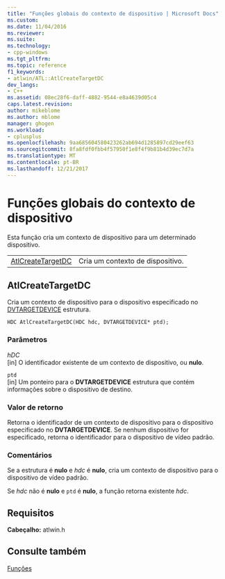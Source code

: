 ```yaml
---
title: "Funções globais do contexto de dispositivo | Microsoft Docs"
ms.custom: 
ms.date: 11/04/2016
ms.reviewer: 
ms.suite: 
ms.technology:
- cpp-windows
ms.tgt_pltfrm: 
ms.topic: reference
f1_keywords:
- atlwin/ATL::AtlCreateTargetDC
dev_langs:
- C++
ms.assetid: 08ec28f6-daff-4882-9544-e8a4639d05c4
caps.latest.revision: 
author: mikeblome
ms.author: mblome
manager: ghogen
ms.workload:
- cplusplus
ms.openlocfilehash: 9aa685604580423262ab694d1285897cd29eef63
ms.sourcegitcommit: 8fa8fdf0fbb4f57950f1e8f4f9b81b4d39ec7d7a
ms.translationtype: MT
ms.contentlocale: pt-BR
ms.lasthandoff: 12/21/2017
---
```

# <a name="device-context-global-functions"></a>Funções globais do contexto de dispositivo
Esta função cria um contexto de dispositivo para um determinado dispositivo.  
  
|||  
|-|-|  
|[AtlCreateTargetDC](#atlcreatetargetdc)|Cria um contexto de dispositivo.|  
  
##  <a name="atlcreatetargetdc"></a>AtlCreateTargetDC  
 Cria um contexto de dispositivo para o dispositivo especificado no [DVTARGETDEVICE](http://msdn.microsoft.com/library/windows/desktop/ms686613) estrutura.  
  
```
HDC AtlCreateTargetDC(HDC hdc, DVTARGETDEVICE* ptd);
```  
  
### <a name="parameters"></a>Parâmetros  
 *hDC*  
 [in] O identificador existente de um contexto de dispositivo, ou **nulo**.  
  
 `ptd`  
 [in] Um ponteiro para o **DVTARGETDEVICE** estrutura que contém informações sobre o dispositivo de destino.  
  
### <a name="return-value"></a>Valor de retorno  
 Retorna o identificador de um contexto de dispositivo para o dispositivo especificado no **DVTARGETDEVICE**. Se nenhum dispositivo for especificado, retorna o identificador para o dispositivo de vídeo padrão.  
  
### <a name="remarks"></a>Comentários  
 Se a estrutura é **nulo** e *hdc* é **nulo**, cria um contexto de dispositivo para o dispositivo de vídeo padrão.  
  
 Se *hdc* não é **nulo** e `ptd` é **nulo**, a função retorna existente *hdc*.  

## <a name="requirements"></a>Requisitos  
 **Cabeçalho:** atlwin.h  
   
## <a name="see-also"></a>Consulte também  
 [Funções](../../atl/reference/atl-functions.md)
